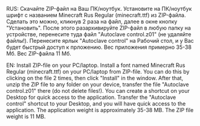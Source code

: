 RUS:
Скачайте ZIP-файл на Ваш ПК/ноутбук.
Установите на ПК/ноутбук шрифт с названием Minecraft Rus Regular (minecraft.ttf) из ZIP-файла. 
Сделать это можно, кликнув 2 раза на файл, далее в окне кнопку "Установить". 
После этого разархивируйте ZIP-файл в любую папку на устройстве, перенесите туда файл "Autoclave control.z01" (не удаляйте файлы!). 
Перенесите ярлык "Autoclave control" на Рабочий стол, и у Вас будет быстрый доступ к прложению. 
Вес приложения примерно 35-38 Мб. 
Вес ZIP-файла 11 Мб. 

EN: 
Install ZIP-file on your PC/laptop. 
Install a font named Minecraft Rus Regular (minecraft.ttf) on your PC/laptop from ZIP-file. 
You can do this by clicking on the file 2 times, then click "Install" in the window. 
After that, unzip the ZIP file to any folder on your device, transfer the file "Autoclave control.z01" there (do not delete files!). 
You can create a shortcut on your Desktop for quick access to the application. 
Transfer the "Autoclave control" shortcut to your Desktop, and you will have quick access to the application. 
The application weight is approximately 35-38 MB. 
The ZIP file weight is 11 MB. 

